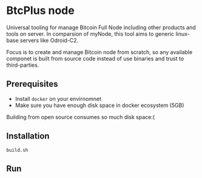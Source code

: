 # BtcPlus node

Universal tooling for manage Bitcoin Full Node including other products and tools on server.
In comparsion of myNode, this tool aims to generic linux-base servers like Odroid-C2.

Focus is to create and manage Bitcoin node from scratch, so any available componet is built from source code instead of
use binaries and trust to third-parties. 

## Prerequisites

* Install ```docker``` on your envirnomnet
* Make sure you have enough disk space in docker ecosystem (5GB)

Building from open source consumes so much disk space:(

## Installation

```build.sh```

## Run

